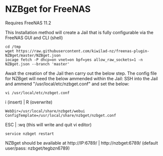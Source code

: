 # NZBget for FreeNAS

Requires FreeNAS 11.2

This Installation method will create a Jail that is fully configurable via the FreeNAS GUI and CLI (shell)

```
cd /tmp
wget https://raw.githubusercontent.com/kiwilad-nz/freenas-plugin-NZBget/master/NZBget.json
iocage fetch -P dhcp=on vnet=on bpf=yes allow_raw_sockets=1 -n NZBget.json --branch 'master'
```
Await the creation of the Jail then carry out the below step.
The config file for NZBget will need the below ammended within the Jail:
SSH into the Jail and ammend "/usr/local/etc/nzbget.conf" and set the below:
```
vi /usr/local/etc/nzbget.conf
```
i (insert) | R (overwrite)
```
WebDir=/usr/local/share/nzbget/webui
ConfigTemplate=/usr/local/share/nzbget/nzbget.conf
```
ESC | :wq (this will write and quit vi editor)

```
service nzbget restart
```

NZBget should be available at http://IP:6789/ | http://nzbget:6789/ (default user/pass: nzbget/tegbzn6789)

